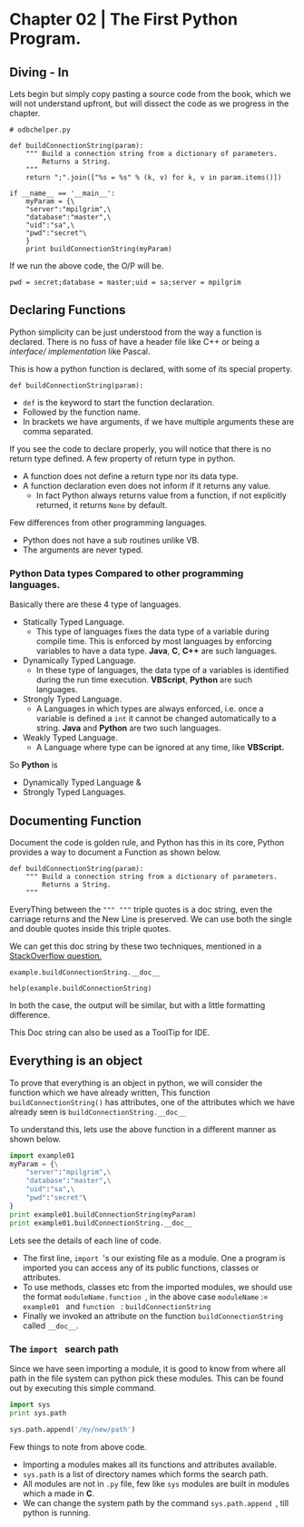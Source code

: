 # Chapter 02 | The First Python Program. #

## Diving - In ##

Lets begin but simply copy pasting a source code from the book, which we will not understand upfront, but will dissect the code as we progress in the chapter.

````
# odbchelper.py

def buildConnectionString(param):
    """ Build a connection string from a dictionary of parameters.
        Returns a String.
    """
    return ";".join(["%s = %s" % (k, v) for k, v in param.items()])

if __name__ == '__main__':
    myParam = {\
    "server":"mpilgrim",\
    "database":"master",\
    "uid":"sa",\
    "pwd":"secret"\
    }
    print buildConnectionString(myParam)

````

If we run the above code, the O/P will be.

````
pwd = secret;database = master;uid = sa;server = mpilgrim
````

## Declaring Functions ##

Python simplicity can be just understood from the way a function is declared. There is no fuss of have a header file like C++ or being a *interface/ implementation* like Pascal.

This is how a python function is declared, with some of its special property.

````
def buildConnectionString(param):
````

* `def` is the keyword to start the function declaration.
* Followed by the function name.
* In brackets we have arguments, if we have multiple arguments these are comma separated.

If you see the code to declare properly, you will notice that there is no return type defined. A few property of return type in python.

* A function does not define a return type nor its data type.
* A function declaration even does not inform if it returns any value.
    - In fact Python always returns value from a function, if not explicitly returned, it returns `None` by default.

Few differences from other programming languages.

* Python does not have a sub routines unlike VB.
* The arguments are never typed.    

### Python Data types Compared to other programming languages. ###

Basically there are these 4 type of languages.

* Statically Typed Language.
    - This type of languages fixes the data type of a variable during compile time. This is enforced by most languages by enforcing variables to have a data type. **Java**, **C**, **C++** are such languages.
* Dynamically Typed Language.
    - In these type of languages, the data type of a variables is identified during the run time execution. **VBScript**, **Python** are such languages.
* Strongly Typed Language.
    - A Languages in which types are always enforced, i.e. once a variable is defined a `int` it cannot be changed automatically to a string. **Java** and **Python** are two such languages.
* Weakly Typed Language.
    - A Language where type can be ignored at any time, like **VBScript.**

So **Python** is

* Dynamically Typed Language &
* Strongly Typed Languages.

## Documenting Function ##

Document the code is golden rule, and Python has this in its core, Python provides a way to document a Function as shown below.

````
def buildConnectionString(param):
    """ Build a connection string from a dictionary of parameters.
        Returns a String.
    """
````

EveryThing between the `""" """` triple quotes is a doc string, even the carriage returns and the New Line is preserved. We can use both the single and double quotes inside this triple quotes.

We can get this doc string by these two techniques, mentioned in a [StackOverflow question.](http://stackoverflow.com/questions/713138/getting-the-docstring-from-a-function)

````
example.buildConnectionString.__doc__

help(example.buildConnectionString)
````

In both the case, the output will be similar, but with a little formatting difference.

This Doc string can also be used as a ToolTip for IDE.

## Everything is an object ##

To prove that everything is an object in python, we will consider the function which we have already written, This function `buildConnectionString()` has attributes, one of the attributes which we have already seen is `buildConnectionString.__doc__`

To understand this, lets use the above function in a different manner as shown below.

````python
import example01
myParam = {\
    "server":"mpilgrim",\
    "database":"master",\
    "uid":"sa",\
    "pwd":"secret"\
}
print example01.buildConnectionString(myParam)
print example01.buildConnectionString.__doc__
````


Lets see the details of each line of code.

* The first line, `import `'s our existing file as a module. One a program is imported you can access any of its public functions, classes or attributes.
* To use methods, classes etc from the imported modules, we should use the format `moduleName.function `, in the above case `moduleName` := `example01 ` and `function ` : `buildConnectionString`
* Finally we invoked an attribute on the function `buildConnectionString` called `__doc__`.

### The `import ` search path ###

Since we have seen importing a module, it is good to know from where all path in the file system can python pick these modules. This can be found out by executing this simple command.

````python
import sys
print sys.path

sys.path.append('/my/new/path')
````

Few things to note from above code.

* Importing a modules makes all its functions and attributes available.
* `sys.path` is a list of directory names which forms the search path.
* All modules are not in `.py` file, few like `sys` modules are built in modules which a made in **C**.
* We can change the system path by the command `sys.path.append `, till python is running.
